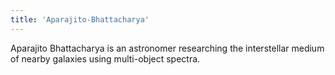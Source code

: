 ```yaml
---
title: 'Aparajito-Bhattacharya'
---
```


Aparajito Bhattacharya is an astronomer researching the interstellar medium of nearby galaxies using multi-object spectra.
